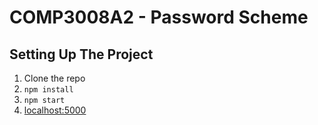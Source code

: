 # COMP3008A2 - Password Scheme

## Setting Up The Project

1. Clone the repo
2. `npm install`
3. `npm start`
4. [localhost:5000](localhost:5000)
